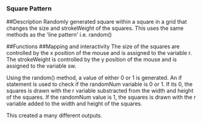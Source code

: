 ### Square Pattern

##Description 
Randomly generated square within a square in a grid that changes the size and strokeWeight of the squares. This uses the same methods as the 'line pattern' i.e. random()

##Functions
##Mapping and interactivity
The size of the squares are controlled by the x position of the mouse and is assigned to the variable r. The strokeWeight is controlled by the y position of the mouse and is assigned to the variable sw.

Using the random() method, a value of either 0 or 1 is generated. An if statement is used to check if the randomNum variable is 0 or 1.
If its 0, the squares is drawn with the r variable substracted from the width and height of the squares. If the randomNum value is 1, the squares is drawn with the r variable added to the width and height of the squares.

This created a many different outputs.
